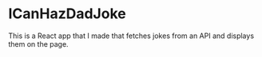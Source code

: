 # ICanHazDadJoke
This is a React app that I made that fetches jokes from an API and displays them on the page.
